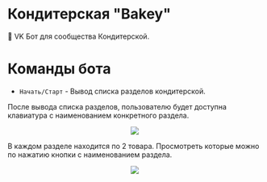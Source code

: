 # Кондитерская "Bakey"
🤖 VK Бот для сообщества Кондитерской.

# Команды бота

* <code>Начать/Старт</code> - Вывод списка разделов кондитерской.

После вывода списка разделов, пользователю будет доступна клавиатура с наименованием конкретного раздела. <br>
<div align="center">
  <img src="https://user-images.githubusercontent.com/112726662/218732533-5efe61e7-33b8-4d32-a9df-f6ea551972b5.png"/>
</div>

В каждом разделе находится по 2 товара. Просмотреть которые можно по нажатию кнопки с наименованием раздела. <br>

<div align="center">
  <img src="https://user-images.githubusercontent.com/112726662/218733781-8498179b-70ce-4f1e-ae76-e9ea2453f52a.png" />
</div>
